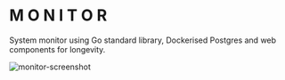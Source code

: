 # M O N I T O R

System monitor using Go standard library, Dockerised Postgres and web components for longevity.

![monitor-screenshot](https://github.com/enkdr/monitor/assets/10492249/5a7d2796-9f06-4ea3-a210-ea36c7f0a624)
